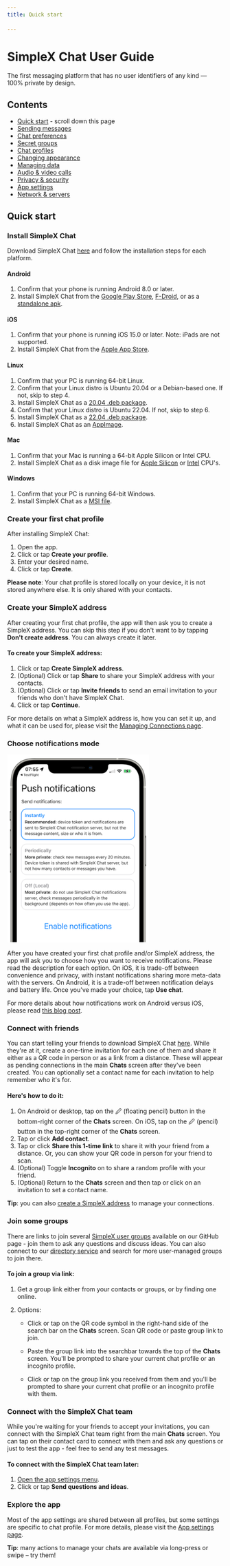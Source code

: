 ```yaml
---
title: Quick start

---
```


# SimpleX Chat User Guide

The first messaging platform that has no user identifiers of any kind — 100% private by design.

## Contents

- [Quick start](#quick-start) - scroll down this page
- [Sending messages](./send-messages.md)
- [Chat preferences](./chat-preferences.md)
- [Secret groups](./secret-groups.md)
- [Chat profiles](./chat-profiles.md)
- [Changing appearance](./changing-appearance.md)
- [Managing data](./managing-data.md)
- [Audio & video calls](./audio-video-calls.md)
- [Privacy & security](./privacy-security.md)
- [App settings](./app-settings.md)
- [Network & servers](./network-and-servers.md)

## Quick start

### Install SimpleX Chat

Download SimpleX Chat [here](https://simplex.chat/downloads/) and follow the installation steps for each platform. 

#### Android

1. Confirm that your phone is running Android 8.0 or later.
2. Install SimpleX Chat from the [Google Play Store](https://play.google.com/store/apps/details?id=chat.simplex.app), [F-Droid](https://f-droid.org/en/packages/chat.simplex.app/), or as a [standalone apk](https://github.com/simplex-chat/simplex-chat/releases/latest/download/simplex.apk).

#### iOS

1. Confirm that your phone is running iOS 15.0 or later. Note: iPads are not supported.
2. Install SimpleX Chat from the [Apple App Store](https://apps.apple.com/us/app/simplex-chat/id1605771084). 

#### Linux

1. Confirm that your PC is running 64-bit Linux. 
2. Confirm that your Linux distro is Ubuntu 20.04 or a Debian-based one. If not, skip to step 4. 
3. Install SimpleX Chat as a [20.04 .deb package](https://github.com/simplex-chat/simplex-chat/releases/latest/download/simplex-desktop-ubuntu-20_04-x86_64.deb).
4. Confirm that your Linux distro is Ubuntu 22.04. If not, skip to step 6. 
5. Install SimpleX Chat as a [22.04 .deb package](https://github.com/simplex-chat/simplex-chat/releases/latest/download/simplex-desktop-ubuntu-22_04-x86_64.deb).
6. Install SimpleX Chat as an [AppImage](https://github.com/simplex-chat/simplex-chat/releases/latest/download/simplex-desktop-x86_64.AppImage).

#### Mac

1. Confirm that your Mac is running a 64-bit Apple Silicon or Intel CPU. 
2. Install SimpleX Chat as a disk image file for [Apple Silicon](https://github.com/simplex-chat/simplex-chat/releases/latest/download/simplex-desktop-macos-aarch64.dmg) or [Intel](https://github.com/simplex-chat/simplex-chat/releases/latest/download/simplex-desktop-macos-x86_64.dmg) CPU's.

#### Windows

1. Confirm that your PC is running 64-bit Windows. 
2. Install SimpleX Chat as a [MSI file](https://github.com/simplex-chat/simplex-chat/releases/latest/download/simplex-chat-windows-x86-64). 

### Create your first chat profile

After installing SimpleX Chat:

1. Open the app.
2. Click or tap **Create your profile**.
3. Enter your desired name.
4. Click or tap **Create**.

**Please note**: Your chat profile is stored locally on your device, it is not stored anywhere else. It is only shared with your contacts. 

### Create your SimpleX address

After creating your first chat profile, the app will then ask you to create a SimpleX address. You can skip this step if you don't want to by tapping **Don't create address**. You can always create it later. 

#### To create your SimpleX address:

1. Click or tap **Create SimpleX address**.
2. (Optional) Click or tap **Share** to share your SimpleX address with your contacts.
3. (Optional) Click or tap **Invite friends** to send an email invitation to your friends who don't have SimpleX Chat.
4. Click or tap **Continue**. 

For more details on what a SimpleX address is, how you can set it up, and what it can be used for, please visit the [Managing Connections page](#simplex-address).

### Choose notifications mode

<img src="../../blog/images/20220711-notifications.png" width="330">

After you have created your first chat profile and/or SimpleX address, the app will ask you to choose how you want to receive notifications. Please read the description for each option. On iOS, it is trade-off between convenience and privacy, with instant notifications sharing more meta-data with the servers. On Android, it is a trade-off between notification delays and battery life. Once you've made your choice, tap **Use chat**. 

For more details about how notifications work on Android versus iOS, please read [this blog post](../../blog/20220404-simplex-chat-instant-notifications.md).

### Connect with friends

You can start telling your friends to download SimpleX Chat [here](https://simplex.chat/downloads/). While they're at it, create a one-time invitation for each one of them and share it either as a QR code in person or as a link from a distance. These will appear as pending connections in the main **Chats** screen after they've been created. You can optionally set a contact name for each invitation to help remember who it's for. 

#### Here's how to do it:

1. On Android or desktop, tap on the 🖉 (floating pencil) button in the bottom-right corner of the **Chats** screen. On iOS, tap on the 🖉 (pencil) button in the top-right corner of the **Chats** screen.
2. Tap or click **Add contact**. 
3. Tap or click **Share this 1-time link** to share it with your friend from a distance. Or, you can show your QR code in person for your friend to scan. 
4. (Optional) Toggle **Incognito** on to share a random profile with your friend. 
5. (Optional) Return to the **Chats** screen and then tap or click on an invitation to set a contact name.

**Tip**: you can also [create a SimpleX address](./making-connections.md#to-create-and-share-a-simplex-address) to manage your connections.

### Join some groups

There are links to join several [SimpleX user groups](../../README.md#join-user-groups) available on our GitHub page - join them to ask any questions and discuss ideas. You can also connect to our [directory service](https://simplex.chat/contact/#/?v=1-4&smp=smp%3A%2F%2Fu2dS9sG8nMNURyZwqASV4yROM28Er0luVTx5X1CsMrU%3D%40smp4.simplex.im%2FeXSPwqTkKyDO3px4fLf1wx3MvPdjdLW3%23%2F%3Fv%3D1-2%26dh%3DMCowBQYDK2VuAyEAaiv6MkMH44L2TcYrt_CsX3ZvM11WgbMEUn0hkIKTOho%253D%26srv%3Do5vmywmrnaxalvz6wi3zicyftgio6psuvyniis6gco6bp6ekl4cqj4id.onion) and search for more user-managed groups to join there.

#### To join a group via link:

1. Get a group link either from your contacts or groups, or by finding one online.

2. Options:
   
   - Click or tap on the QR code symbol in the right-hand side of the search bar on the **Chats** screen. Scan QR code or paste group link to join.
   
   - Paste the group link into the searchbar towards the top of the **Chats** screen. You'll be prompted to share your current chat profile or an incognito profile.
   
   - Click or tap on the group link you received from them and you'll be prompted to share your current chat profile or an incognito profile with them.

### Connect with the SimpleX Chat team

While you're waiting for your friends to accept your invitations, you can connect with the SimpleX Chat team right from the main **Chats** screen. You can tap on their contact card to connect with them and ask any questions or just to test the app - feel free to send any test messages. 

#### To connect with the SimpleX Chat team later:

1. [Open the app settings menu](./app-settings.md#opening-the-app-settings-menu).
2. Click or tap **Send questions and ideas**. 

### Explore the app

Most of the app settings are shared between all profiles, but some settings are specific to chat profile. For more details, please visit the [App settings page](./app-settings.md).

**Tip**: many actions to manage your chats are available via long-press or swipe – try them!
